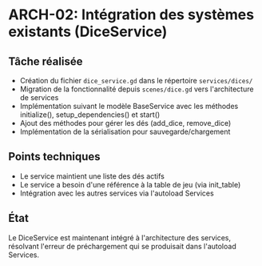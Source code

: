 # ARCH-02: Intégration des systèmes existants (DiceService)

## Tâche réalisée
- Création du fichier `dice_service.gd` dans le répertoire `services/dices/`
- Migration de la fonctionnalité depuis `scenes/dice.gd` vers l'architecture de services
- Implémentation suivant le modèle BaseService avec les méthodes initialize(), setup_dependencies() et start()
- Ajout des méthodes pour gérer les dés (add_dice, remove_dice)
- Implémentation de la sérialisation pour sauvegarde/chargement

## Points techniques
- Le service maintient une liste des dés actifs
- Le service a besoin d'une référence à la table de jeu (via init_table)
- Intégration avec les autres services via l'autoload Services

## État
Le DiceService est maintenant intégré à l'architecture des services, résolvant l'erreur de préchargement qui se produisait dans l'autoload Services.
